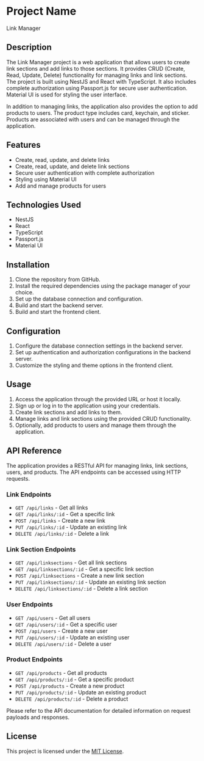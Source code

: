 # Project Name

Link Manager

## Description

The Link Manager project is a web application that allows users to create link sections and add links to those sections. It provides CRUD (Create, Read, Update, Delete) functionality for managing links and link sections. The project is built using NestJS and React with TypeScript. It also includes complete authorization using Passport.js for secure user authentication. Material UI is used for styling the user interface.

In addition to managing links, the application also provides the option to add products to users. The product type includes card, keychain, and sticker. Products are associated with users and can be managed through the application.

## Features

- Create, read, update, and delete links
- Create, read, update, and delete link sections
- Secure user authentication with complete authorization
- Styling using Material UI
- Add and manage products for users

## Technologies Used

- NestJS
- React
- TypeScript
- Passport.js
- Material UI

## Installation

1. Clone the repository from GitHub.
2. Install the required dependencies using the package manager of your choice.
3. Set up the database connection and configuration.
4. Build and start the backend server.
5. Build and start the frontend client.

## Configuration

1. Configure the database connection settings in the backend server.
2. Set up authentication and authorization configurations in the backend server.
3. Customize the styling and theme options in the frontend client.

## Usage

1. Access the application through the provided URL or host it locally.
2. Sign up or log in to the application using your credentials.
3. Create link sections and add links to them.
4. Manage links and link sections using the provided CRUD functionality.
5. Optionally, add products to users and manage them through the application.

## API Reference

The application provides a RESTful API for managing links, link sections, users, and products. The API endpoints can be accessed using HTTP requests.

### Link Endpoints

- `GET /api/links` - Get all links
- `GET /api/links/:id` - Get a specific link
- `POST /api/links` - Create a new link
- `PUT /api/links/:id` - Update an existing link
- `DELETE /api/links/:id` - Delete a link

### Link Section Endpoints

- `GET /api/linksections` - Get all link sections
- `GET /api/linksections/:id` - Get a specific link section
- `POST /api/linksections` - Create a new link section
- `PUT /api/linksections/:id` - Update an existing link section
- `DELETE /api/linksections/:id` - Delete a link section

### User Endpoints

- `GET /api/users` - Get all users
- `GET /api/users/:id` - Get a specific user
- `POST /api/users` - Create a new user
- `PUT /api/users/:id` - Update an existing user
- `DELETE /api/users/:id` - Delete a user

### Product Endpoints

- `GET /api/products` - Get all products
- `GET /api/products/:id` - Get a specific product
- `POST /api/products` - Create a new product
- `PUT /api/products/:id` - Update an existing product
- `DELETE /api/products/:id` - Delete a product

Please refer to the API documentation for detailed information on request payloads and responses.

## License

This project is licensed under the [MIT License](LICENSE).
